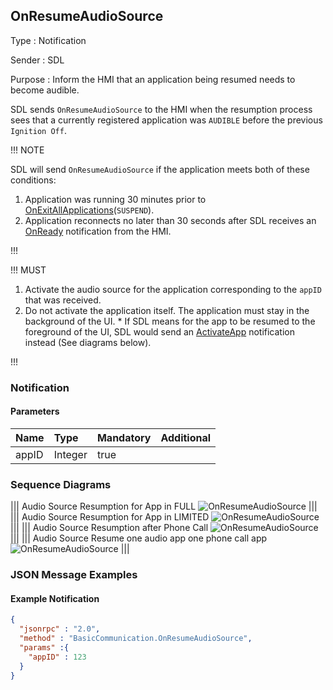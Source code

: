 ## OnResumeAudioSource

Type
: Notification

Sender
: SDL

Purpose
: Inform the HMI that an application being resumed needs to become audible.

SDL sends `OnResumeAudioSource` to the HMI when the resumption process sees that a currently registered application was `AUDIBLE` before the previous `Ignition Off`.

!!! NOTE

SDL will send `OnResumeAudioSource` if the application meets both of these conditions:

  1. Application was running 30 minutes prior to [OnExitAllApplications](../onexitallapplications)(`SUSPEND`).
  2. Application reconnects no later than 30 seconds after SDL receives an [OnReady](../onready) notification from the HMI.

!!!

!!! MUST

  1. Activate the audio source for the application corresponding to the `appID` that was received.
  2. Do not activate the application itself. The application must stay in the background of the UI.
    * If SDL means for the app to be resumed to the foreground of the UI, SDL would send an [ActivateApp](../activateapp) notification instead (See diagrams below).

!!!


### Notification

#### Parameters

|Name|Type|Mandatory|Additional|
|:---|:---|:--------|:---------|
|appID|Integer|true||

### Sequence Diagrams
|||
Audio Source Resumption for App in FULL
![OnResumeAudioSource](./assets/OnResumeAudioSourceFull.png)
|||
|||
Audio Source Resumption for App in LIMITED
![OnResumeAudioSource](./assets/OnResumeAudioSourceLimited.png)
|||
|||
Audio Source Resumption after Phone Call
![OnResumeAudioSource](./assets/OnResumeAudioSourcePhone.png)
|||
|||
Audio Source Resume one audio app one phone call app
![OnResumeAudioSource](./assets/OnResumeAudioSourceMultiple.png)
|||

### JSON Message Examples

#### Example Notification
```json
{
  "jsonrpc" : "2.0",
  "method" : "BasicCommunication.OnResumeAudioSource",
  "params" :{
    "appID" : 123
  }
}
```
